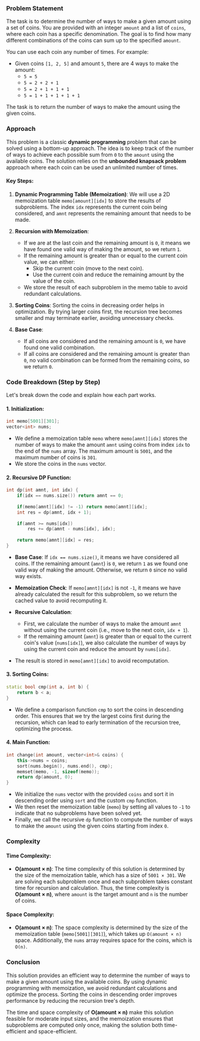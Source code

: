 ### Problem Statement

The task is to determine the number of ways to make a given amount using a set of coins. You are provided with an integer `amount` and a list of `coins`, where each coin has a specific denomination. The goal is to find how many different combinations of the coins can sum up to the specified `amount`.

You can use each coin any number of times. For example:
- Given coins `[1, 2, 5]` and amount `5`, there are 4 ways to make the amount:
  - `5 = 5`
  - `5 = 2 + 2 + 1`
  - `5 = 2 + 1 + 1 + 1`
  - `5 = 1 + 1 + 1 + 1 + 1`
  
The task is to return the number of ways to make the amount using the given coins.

### Approach

This problem is a classic **dynamic programming** problem that can be solved using a bottom-up approach. The idea is to keep track of the number of ways to achieve each possible sum from `0` to the `amount` using the available coins. The solution relies on the **unbounded knapsack problem** approach where each coin can be used an unlimited number of times.

#### Key Steps:
1. **Dynamic Programming Table (Memoization)**: We will use a 2D memoization table `memo[amount][idx]` to store the results of subproblems. The index `idx` represents the current coin being considered, and `amnt` represents the remaining amount that needs to be made.

2. **Recursion with Memoization**:
   - If we are at the last coin and the remaining amount is `0`, it means we have found one valid way of making the amount, so we return `1`.
   - If the remaining amount is greater than or equal to the current coin value, we can either:
     - Skip the current coin (move to the next coin).
     - Use the current coin and reduce the remaining amount by the value of the coin.
   - We store the result of each subproblem in the memo table to avoid redundant calculations.

3. **Sorting Coins**: Sorting the coins in decreasing order helps in optimization. By trying larger coins first, the recursion tree becomes smaller and may terminate earlier, avoiding unnecessary checks.

4. **Base Case**:
   - If all coins are considered and the remaining amount is `0`, we have found one valid combination.
   - If all coins are considered and the remaining amount is greater than `0`, no valid combination can be formed from the remaining coins, so we return `0`.

### Code Breakdown (Step by Step)

Let's break down the code and explain how each part works.

#### 1. **Initialization**:
```cpp
int memo[5001][301];
vector<int> nums;
```
- We define a memoization table `memo` where `memo[amnt][idx]` stores the number of ways to make the amount `amnt` using coins from index `idx` to the end of the `nums` array. The maximum amount is `5001`, and the maximum number of coins is `301`.
- We store the coins in the `nums` vector.

#### 2. **Recursive DP Function**:
```cpp
int dp(int amnt, int idx) {
    if(idx == nums.size()) return amnt == 0;
    
    if(memo[amnt][idx] != -1) return memo[amnt][idx];
    int res = dp(amnt, idx + 1);
    
    if(amnt >= nums[idx])
        res += dp(amnt - nums[idx], idx);
    
    return memo[amnt][idx] = res;
}
```
- **Base Case**: If `idx == nums.size()`, it means we have considered all coins. If the remaining amount (`amnt`) is `0`, we return `1` as we found one valid way of making the amount. Otherwise, we return `0` since no valid way exists.
  
- **Memoization Check**: If `memo[amnt][idx]` is not `-1`, it means we have already calculated the result for this subproblem, so we return the cached value to avoid recomputing it.

- **Recursive Calculation**: 
  - First, we calculate the number of ways to make the amount `amnt` without using the current coin (i.e., move to the next coin, `idx + 1`).
  - If the remaining amount (`amnt`) is greater than or equal to the current coin's value (`nums[idx]`), we also calculate the number of ways by using the current coin and reduce the amount by `nums[idx]`.
  
- The result is stored in `memo[amnt][idx]` to avoid recomputation.

#### 3. **Sorting Coins**:
```cpp
static bool cmp(int a, int b) {
    return b < a;
}
```
- We define a comparison function `cmp` to sort the coins in descending order. This ensures that we try the largest coins first during the recursion, which can lead to early termination of the recursion tree, optimizing the process.

#### 4. **Main Function**:
```cpp
int change(int amount, vector<int>& coins) {
    this->nums = coins;
    sort(nums.begin(), nums.end(), cmp);
    memset(memo, -1, sizeof(memo));
    return dp(amount, 0);
}
```
- We initialize the `nums` vector with the provided `coins` and sort it in descending order using `sort` and the custom `cmp` function.
- We then reset the memoization table (`memo`) by setting all values to `-1` to indicate that no subproblems have been solved yet.
- Finally, we call the recursive `dp` function to compute the number of ways to make the `amount` using the given coins starting from index `0`.

### Complexity

#### Time Complexity:
- **O(amount × n)**: The time complexity of this solution is determined by the size of the memoization table, which has a size of `5001 × 301`. We are solving each subproblem once and each subproblem takes constant time for recursion and calculation. Thus, the time complexity is **O(amount × n)**, where `amount` is the target amount and `n` is the number of coins.

#### Space Complexity:
- **O(amount × n)**: The space complexity is determined by the size of the memoization table (`memo[5001][301]`), which takes up `O(amount × n)` space. Additionally, the `nums` array requires space for the coins, which is `O(n)`.

### Conclusion

This solution provides an efficient way to determine the number of ways to make a given amount using the available coins. By using dynamic programming with memoization, we avoid redundant calculations and optimize the process. Sorting the coins in descending order improves performance by reducing the recursion tree's depth. 

The time and space complexity of **O(amount × n)** make this solution feasible for moderate input sizes, and the memoization ensures that subproblems are computed only once, making the solution both time-efficient and space-efficient.